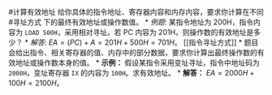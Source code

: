 #计算有效地址 
 给你具体的指令地址、寄存器内容和内存内容，要求你计算在不同 #寻址方式 下的最终有效地址或操作数值。
    *   *例题*: 某指令地址为 200H，指令内容为 `LOAD 500H`，采用相对寻址。若 PC 内容为 201H，则操作数的有效地址是多少？
    *   *解答*: $EA = (PC) + A = 201H + 500H = 701H$。
[[指令寻址方式]] 
    *   题目会给出指令、相关寄存器的值、内存中的部分数据，要求你计算出最终操作数的有效地址或操作数本身的值。
    *   **示例：** 假设某指令采用变址寻址，指令中地址码为 `2000H`，变址寄存器 `IX` 的内容为 `100H`。求有效地址。
        *   **解答：** $EA = 2000H + 100H = 2100H$。